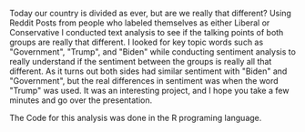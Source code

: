 Today our country is divided as ever, but are we really that different?  Using Reddit Posts from people who labeled themselves as either Liberal or Conservative I conducted text analysis to see if the talking points of both groups are really that different.  I looked for key topic words such as "Government", "Trump", and "Biden" while conducting sentiment analysis to really understand if the sentiment between the groups is really all that different.  As it turns out both sides had similar sentiment with "Biden" and "Government", but the real differences in sentiment was when the word "Trump" was used.  It was an interesting project, and I hope you take a few minutes and go over the presentation.  

The Code for this analysis was done in the R programing language.  
